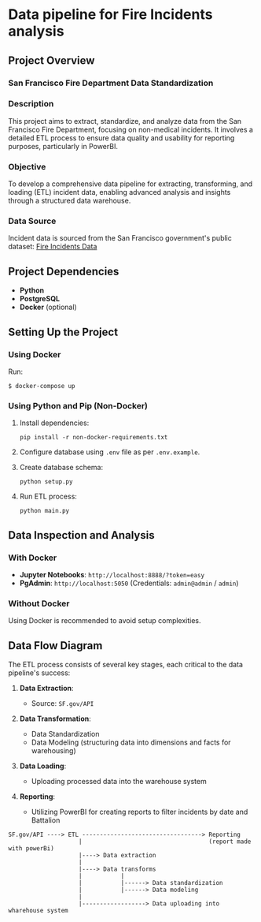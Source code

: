 # Data pipeline for Fire Incidents analysis

## Project Overview

### San Francisco Fire Department Data Standardization 

### Description
This project aims to extract, standardize, and analyze data from the San Francisco Fire Department, focusing on non-medical incidents. It involves a detailed ETL process to ensure data quality and usability for reporting purposes, particularly in PowerBI.

### Objective
To develop a comprehensive data pipeline for extracting, transforming, and loading (ETL) incident data, enabling advanced analysis and insights through a structured data warehouse.

### Data Source
Incident data is sourced from the San Francisco government's public dataset: [Fire Incidents Data](https://data.sfgov.org/Public-Safety/Fire-Incidents/wr8u-xric/about_data)

## Project Dependencies
- **Python**
- **PostgreSQL**
- **Docker** (optional)

## Setting Up the Project

### Using Docker
Run:
```
$ docker-compose up
```

### Using Python and Pip (Non-Docker)
1. Install dependencies:
   ```
   pip install -r non-docker-requirements.txt
   ```

2. Configure database using `.env` file as per `.env.example`.

3. Create database schema:
   ```
   python setup.py
   ```

4. Run ETL process:
   ```
   python main.py
   ```

## Data Inspection and Analysis

### With Docker
- **Jupyter Notebooks**: `http://localhost:8888/?token=easy` 
- **PgAdmin**: `http://localhost:5050` (Credentials: `admin@admin` / `admin`)

### Without Docker
Using Docker is recommended to avoid setup complexities.

## Data Flow Diagram

The ETL process consists of several key stages, each critical to the data pipeline's success:

1. **Data Extraction**: 
   - Source: `SF.gov/API`

2. **Data Transformation**: 
   - Data Standardization
   - Data Modeling (structuring data into dimensions and facts for warehousing)

3. **Data Loading**:
   - Uploading processed data into the warehouse system

4. **Reporting**:
   - Utilizing PowerBI for creating reports to filter incidents by date and Battalion

```
SF.gov/API ----> ETL ----------------------------------> Reporting 
                    |                                    (report made with powerBi)
                    |----> Data extraction                  
                    |                                                                  
                    |----> Data transforms
                    |           |
                    |           |------> Data standardization
                    |           |------> Data modeling
                    |
                    |------------------> Data uploading into wharehouse system
```
